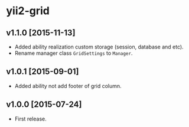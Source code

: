# yii2-grid

## v1.1.0 [2015-11-13]

- Added ability realization custom storage (session, database and etc).
- Rename manager class `GridSettings` to `Manager`.

## v1.0.1 [2015-09-01]

- Added ability not add footer of grid column.

## v1.0.0 [2015-07-24]

- First release.